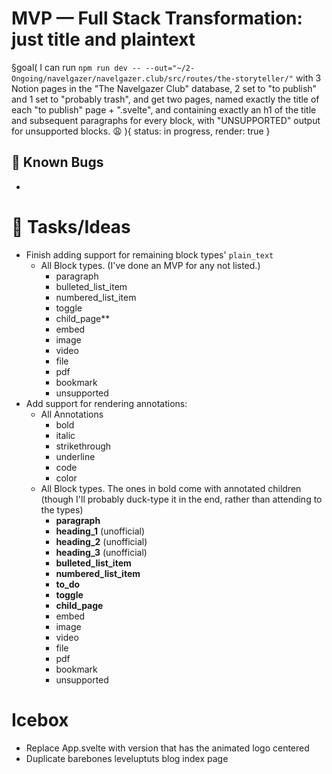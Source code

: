 # MVP — Full Stack Transformation: just title and plaintext

§goal(
I can run `npm run dev -- --out="~/2-Ongoing/navelgazer/navelgazer.club/src/routes/the-storyteller/"` with 3 Notion pages in the "The Navelgazer Club" database, 2 set to "to publish" and 1 set to "probably trash", and get two pages, named exactly the title of each "to publish" page + ".svelte", and containing exactly an h1 of the title and subsequent paragraphs for every block, with "UNSUPPORTED" output for unsupported blocks. 😩
){
status: in progress, render: true
}

## 🐞 Known Bugs

-

# 🐝 Tasks/Ideas

- Finish adding support for remaining block types' `plain_text`
  - All Block types. (I've done an MVP for any not listed.)
    - paragraph
    - bulleted_list_item
    - numbered_list_item
    - toggle
    - child_page\*\*
    - embed
    - image
    - video
    - file
    - pdf
    - bookmark
    - unsupported
- Add support for rendering annotations:
  - All Annotations
    - bold
    - italic
    - strikethrough
    - underline
    - code
    - color
  - All Block types. The ones in bold come with annotated children (though I'll probably duck-type it in the end, rather than attending to the types)
    - **paragraph**
    - **heading_1** (unofficial)
    - **heading_2** (unofficial)
    - **heading_3** (unofficial)
    - **bulleted_list_item**
    - **numbered_list_item**
    - **to_do**
    - **toggle**
    - **child_page**
    - embed
    - image
    - video
    - file
    - pdf
    - bookmark
    - unsupported

# Icebox

- Replace App.svelte with version that has the animated logo centered
- Duplicate barebones leveluptuts blog index page
